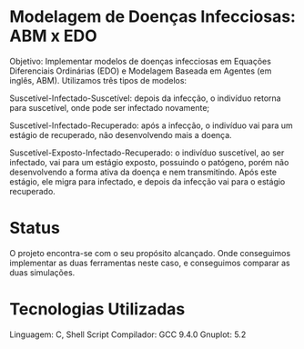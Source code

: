<h1>Modelagem de Doenças Infecciosas: ABM x EDO</h1>

Objetivo: Implementar modelos de doenças infecciosas em Equações Diferenciais Ordinárias (EDO) e Modelagem Baseada em Agentes (em inglês, ABM). Utilizamos três tipos de modelos: 

<p>Suscetível-Infectado-Suscetível: depois da infecção, o indivíduo retorna para suscetível, onde pode ser infectado novamente;</p>
<p>Suscetível-Infectado-Recuperado: após a infecção, o indivíduo vai para um estágio de recuperado, não desenvolvendo mais a doença. </p>
<p>Suscetível-Exposto-Infectado-Recuperado: o indivíduo suscetível, ao ser infectado, vai para um estágio exposto, possuindo o patógeno, porém não desenvolvendo a forma ativa da doença e nem transmitindo. Após este estágio, ele migra para infectado, e depois da infecção vai para o estágio recuperado.</p>

<h1>Status</h1>

 O projeto encontra-se com o seu propósito alcançado. Onde conseguimos implementar as duas ferramentas neste caso, e conseguimos comparar as duas simulações.

 <h1>Tecnologias Utilizadas</h1>
 Linguagem: C, Shell Script
 Compilador: GCC 9.4.0
 Gnuplot: 5.2